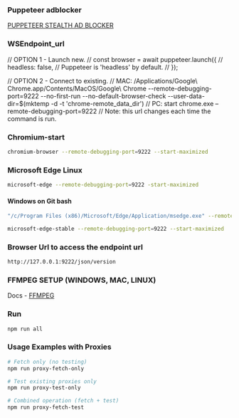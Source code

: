 ### Puppeteer adblocker

[PUPPETEER STEALTH AD BLOCKER](https://stackoverflow.com/questions/75264181/how-to-fix-the-issue-puppeteer-use-isnt-a-function)

### WSEndpoint_url

// OPTION 1 - Launch new.
// const browser = await puppeteer.launch({
// headless: false, // Puppeteer is 'headless' by default.
// });

// OPTION 2 - Connect to existing.
// MAC: /Applications/Google\ Chrome.app/Contents/MacOS/Google\ Chrome --remote-debugging-port=9222 --no-first-run --no-default-browser-check --user-data-dir=$(mktemp -d -t 'chrome-remote_data_dir')
// PC: start chrome.exe –remote-debugging-port=9222
// Note: this url changes each time the command is run.

### Chromium-start

```bash
chromium-browser --remote-debugging-port=9222 --start-maximized
```

### Microsoft Edge Linux

```bash
microsoft-edge --remote-debugging-port=9222 -start-maximized
```

#### Windows on Git bash

```bash
"/c/Program Files (x86)/Microsoft/Edge/Application/msedge.exe" --remote-debugging-port=9333 --disable-web-security --user-data-dir="C:\temp\edge-debug"
```

```bash
microsoft-edge-stable --remote-debugging-port=9222 --start-maximized
```

### Browser Url to access the endpoint url

```bash
http://127.0.0.1:9222/json/version
```

### FFMPEG SETUP (WINDOWS, MAC, LINUX)

Docs - [FFMPEG](https://www.npmjs.com/package/fluent-ffmpeg)

### Run

```bash
npm run all
```

### Usage Examples with Proxies

```bash
# Fetch only (no testing)
npm run proxy-fetch-only

# Test existing proxies only
npm run proxy-test-only

# Combined operation (fetch + test)
npm run proxy-fetch-test
```

